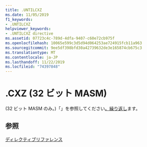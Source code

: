 ```yaml
---
title: .UNTILCXZ
ms.date: 11/05/2019
f1_keywords:
- .UNTILCXZ
helpviewer_keywords:
- .UNTILCXZ directive
ms.assetid: 07723c4c-789d-4dfa-9407-c60e72cb975f
ms.openlocfilehash: 10065e599c3d5d94d064253ae724915fcb11a963
ms.sourcegitcommit: 9ee5df398bfd30a42739632de3e165874cb675c3
ms.translationtype: MT
ms.contentlocale: ja-JP
ms.lasthandoff: 11/22/2019
ms.locfileid: "74397848"
---
```

# <a name="untilcxz-32-bit-masm"></a>.CXZ (32 ビット MASM)

(32 ビット MASM のみ。)「」を参照してください[。繰り返し](../../assembler/masm/dot-repeat.md)ます。

## <a name="see-also"></a>参照

[ディレクティブリファレンス](directives-reference.md)
